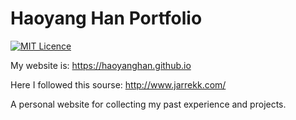 # Haoyang Han Portfolio
[![MIT Licence](https://badges.frapsoft.com/os/mit/mit.svg?v=103)](https://opensource.org/licenses/mit-license.php)

My website is: 
<https://haoyanghan.github.io>

Here I followed this sourse:
<http://www.jarrekk.com/>


A personal website for collecting my past experience and projects. 
